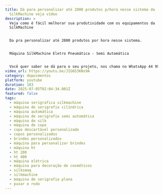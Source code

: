 ```yaml
---
title: Dá para personalizar até 2000 produtos p/hora nesse sistema da
  SilkMachine veja vídeo
description: >
  Veja como é fácil melhorar sua produtividade com os equipamentos da
  SilkMachine


  Da pra personalizar até 2000 produtos por hora nesse sistema.


  Máquina SilkMachine Eletro Pneumática - Semi Automática


  Você quer saber se dá para o seu projeto, nos chama no WhatsApp 44 999217537
video_url: https://youtu.be/JIG653KNs9A
category: depoimentos
platform: youtube
duration: 183
date: 2025-07-05T02:04:34.001Z
featured: false
tags:
  - máquina serigrafica silkmachine
  - máquina de serigrafia cilíndrica
  - máquina automática
  - máquina de serigrafia semi automática
  - máquina de silk
  - máquina de copo
  - copo descartável personalizado
  - copos personalizados
  - brindes personalizados
  - máquina para personalizar brindes
  - máquina ht
  - ht 200
  - ht 400
  - máquina elétrica
  - máquina para decoração de cosméticos
  - silksmaq
  - silkmachine
  - máquina de serigrafia plana
  - puxar o rodo
---
```

